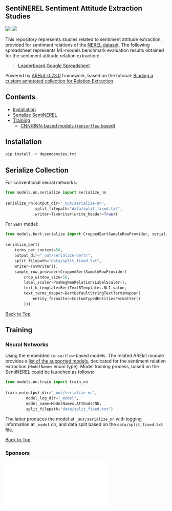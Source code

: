 ## SentiNEREL Sentiment Attitude Extraction Studies

![](https://img.shields.io/badge/Python-3.6-brightgreen.svg)
![](https://img.shields.io/badge/AREkit-0.23.0-orange.svg)

This repository represents studies related to sentiment attitude extraction, provided for 
sentiment relations of the [NEREL dataset](https://github.com/nerel-ds/nerel).
The following spreadsheet represents ML-models benchmark evaluation results
obtained for the sentiment attitude relation extraction:

> [Leaderboard Google Spreadsheet](https://docs.google.com/spreadsheets/d/1o4VVZZNraO_-dr-WnGU8LM2aEjTp8KjZhFmTab5e5DM/edit?usp=sharing)

Powered by [AREkit-0.23.0](https://github.com/nicolay-r/AREkit) framework, based on the tutorial:
[Binding a custom annotated collection for Relation Extraction](https://nicolay-r.github.io/blog/articles/2022-08/arekit-collection-bind).

## Contents

* [Installation](#installation)
* [Serialize SentiNEREL](#serialize-collection)
* [Training](#training)
    * [CNN/RNN-based models (`tensorflow` based)](#neural-networks-tensorflow-based)

## Installation

```python
pip install -r dependencies.txt
```

## Serialize Collection

For conventional neural networks:
```python
from models.nn.serialize import serialize_nn

serialize_nn(output_dir="_out/serialize-nn", 
             split_filepath="data/split_fixed.txt", 
             writer=TsvWriter(write_header=True))
```

For `BERT` model:
```python
from models.bert.serialize import CroppedBertSampleRowProvider, serialize_bert

serialize_bert(
    terms_per_context=50,
    output_dir="_out/serialize-bert/",
    split_filepath="data/split_fixed.txt",
    writer=TsvWriter(),
    sample_row_provider=CroppedBertSampleRowProvider(
        crop_window_size=50,
        label_scaler=PosNegNeuRelationsLabelScaler(),
        text_b_template=BertTextBTemplates.NLI.value,
        text_terms_mapper=BertDefaultStringTextTermsMapper(
            entity_formatter=CustomTypedEntitiesFormatter()
        )))
```

[Back to Top](#contents)

## Training 

### Neural Networks

Using the embedded `tensorflow`-based models.
The related AREkit module provides a 
[list of the supported models](https://github.com/nicolay-r/AREkit/tree/0.22.1-rc/arekit/contrib/networks#models-list),
dedicated for the sentiment relation extraction (`ModelNames` enum type).
Model training process, based on the SentiNEREL could be launched as follows:

```python
from models.nn.train import train_nn

train_nn(output_dir="_out/serialize-nn",
         model_log_dir="_model",
         model_name=ModelNames.AttEndsCNN,
         split_filepath="data/split_fixed.txt")
```

The latter produces the model at `_out/serialize_nn` with logging information at `_model` dir, and 
data split based on the `data/split_fixed.txt` file.

[Back to Top](#contents)

### Sponsors

<p align="left">
    <img src="data/images/logo_msu.png"/>
</p>

